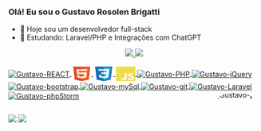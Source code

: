 ### Olá! Eu sou o Gustavo Rosolen Brigatti

- 🔭 Hoje sou um desenvolvedor full-stack
- 🌱 Estudando: Laravel/PHP e Integrações com ChatGPT

<div align="center">
  <a href="https://www.linkedin.com/in/gustavo-rosolen-brigatti/">
  <img height="180em" src="https://github-readme-stats.vercel.app/api?username=gustavobrigatti&show_icons=true&theme=dark&include_all_commits=true&count_private=true"/>
  <img height="180em" src="https://github-readme-stats.vercel.app/api/top-langs/?username=gustavobrigatti&layout=compact&langs_count=7&theme=dark"/>
</div>
  
<div style="display: inline_block"><br>
  <img align="center" alt="Gustavo-REACT" height="30" width="40" src="https://cdn.jsdelivr.net/gh/devicons/devicon/icons/react/react-original-wordmark.svg">
  <img align="center" alt="Gustavo-HTML" height="30" width="40" src="https://raw.githubusercontent.com/devicons/devicon/master/icons/html5/html5-original.svg">
  <img align="center" alt="Gustavo-CSS" height="30" width="40" src="https://raw.githubusercontent.com/devicons/devicon/master/icons/css3/css3-original.svg">
  <img align="center" alt="Gustavo-Js" height="30" width="40" src="https://raw.githubusercontent.com/devicons/devicon/master/icons/javascript/javascript-plain.svg">
  <img align="center" alt="Gustavo-PHP" height="30" width="40" src="https://cdn.jsdelivr.net/gh/devicons/devicon/icons/php/php-original.svg">
  <img align="center" alt="Gustavo-jQuery" height="30" width="40" src="https://cdn.jsdelivr.net/gh/devicons/devicon/icons/jquery/jquery-original.svg">
  <img align="center" alt="Gustavo-bootstrap" height="30" width="40" src="https://cdn.jsdelivr.net/gh/devicons/devicon/icons/bootstrap/bootstrap-original.svg">
  <img align="center" alt="Gustavo-mySql" height="30" width="40" src="https://cdn.jsdelivr.net/gh/devicons/devicon/icons/mysql/mysql-original-wordmark.svg">
  <img align="center" alt="Gustavo-git" height="30" width="40" src="https://cdn.jsdelivr.net/gh/devicons/devicon/icons/git/git-original.svg">
  <img align="center" alt="Gustavo-Laravel" height="30" width="40" src="https://cdn.jsdelivr.net/gh/devicons/devicon/icons/laravel/laravel-plain.svg">
  <img align="center" alt="Gustavo-phpStorm" height="30" width="40" src="https://cdn.jsdelivr.net/gh/devicons/devicon/icons/phpstorm/phpstorm-original.svg">
  <img align="right" alt="Gustavo-pic" height="150" style="border-radius:50px;" src="https://media.discordapp.net/attachments/886781840042651709/956220433823330404/cascao.png">
</div>
  
  ##
  
<div>
   <a href="https://www.linkedin.com/in/gustavo-rosolen-brigatti/" target="_blank"><img src="https://img.shields.io/badge/-LinkedIn-%230077B5?style=for-the-badge&logo=linkedin&logoColor=white" target="_blank"></a> 
  <a href = "mailto:gustavo.brigatti13@gmail.com"><img src="https://img.shields.io/badge/Gmail-D14836?style=for-the-badge&logo=gmail&logoColor=white" target="_blank"></a>
</div>
